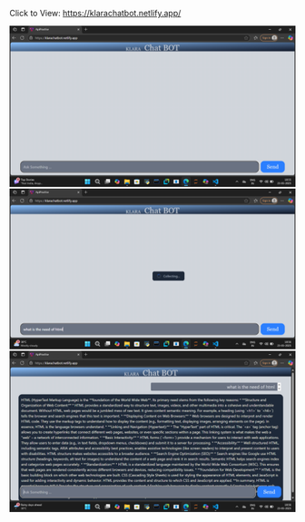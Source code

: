 
Click to View: https://klarachatbot.netlify.app/ <br>

  ![chat bot](public/chatbot1.png)
  ![chat bot](public/chatbot2.png)
  ![chat bot](public/chatbot3.png)
